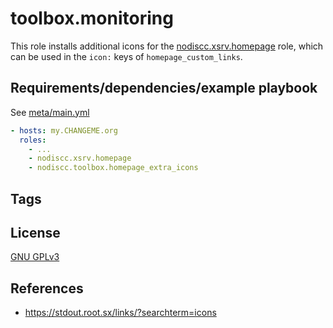 # toolbox.monitoring

This role installs additional icons for the [nodiscc.xsrv.homepage](`https://gitlab.com/nodiscc/xsrv/-/tree/master/roles/homepage/`) role, which can be used in the `icon:` keys of `homepage_custom_links`.

## Requirements/dependencies/example playbook

See [meta/main.yml](meta/main.yml)

```yaml
- hosts: my.CHANGEME.org
  roles:
    - ...
    - nodiscc.xsrv.homepage
    - nodiscc.toolbox.homepage_extra_icons
```


## Tags

<!--BEGIN TAGS LIST-->
<!--END TAGS LIST-->

## License

[GNU GPLv3](../../LICENSE)

## References

- https://stdout.root.sx/links/?searchterm=icons
